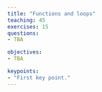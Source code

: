 ```yaml
---
title: "Functions and loops"
teaching: 45
exercises: 15
questions:
- TBA

objectives:
- TBA

keypoints:
- "First key point."
---
```


